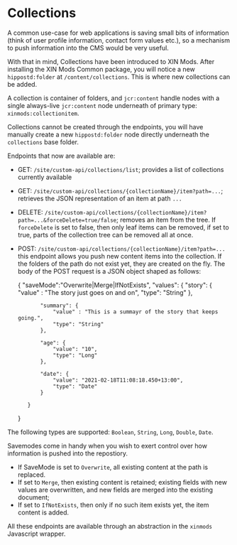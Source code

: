 
# Collections

A common use-case for web applications is saving small bits of information (think of
user profile information, contact form values etc.), so a mechanism to push information
into the CMS would be very useful.

With that in mind, Collections have been introduced to XIN Mods. After installing the
XIN Mods Common package, you will notice a new `hippostd:folder` at `/content/collections`.
This is where new collections can be added.

A collection is container of folders, and `jcr:content` handle nodes with a single always-live
`jcr:content` node underneath of primary type: `xinmods:collectionitem`.

Collections cannot be created through the endpoints, you will have manually create a new
`hippostd:folder` node directly underneath the `collections` base folder.

Endpoints that now are available are:

* GET: `/site/custom-api/collections/list`; provides a list of collections currently available
* GET: `/site/custom-api/collections/{collectionName}/item?path=...`; retrieves the JSON representation
  of an item at path `...`
* DELETE: `/site/custom-api/collections/{collectionName}/item?path=...&forceDelete=true/false`; removes
  an item from the tree. If `forceDelete` is set to false, then only leaf items can be removed, if set
  to true, parts of the collection tree can be removed all at once.
* POST: `/site/custom-api/collections/{collectionName}/item?path=...` this endpoint allows you
  push new content items into the collection. If the folders of the path do not exist yet, they are
  created on the fly. The body of the POST request is a JSON object shaped as follows:


     {
         "saveMode":"Overwrite|Merge|IfNotExists",
         "values": {
             "story": {
                 "value" : "The story just goes on and on",
                 "type": "String"
             },
             
             "summary": {
                 "value" : "This is a summayr of the story that keeps going.",
                 "type": "String"
             },
             
             "age": {
                 "value": "10",
                 "type": "Long"
             },
             
             "date": {
                 "value": "2021-02-18T11:08:18.450+13:00",
                 "type": "Date"
             }
     
         }
     }

The following types are supported: `Boolean`, `String`, `Long`, `Double`, `Date`.

Savemodes come in handy when you wish to exert control over how information is
pushed into the repostiory.

* If SaveMode is set to `Overwrite`, all existing content at the path is replaced.
* If set to `Merge`, then existing content is retained; existing fields with new values
  are overwritten, and new fields are merged into the existing document;
* If set to `IfNotExists`, then only if no such item exists yet, the item content is added.

All these endpoints are available through an abstraction in the `xinmods` Javascript wrapper. 